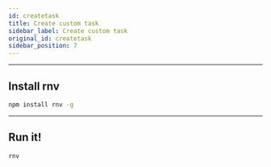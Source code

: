 ```yaml
---
id: createtask
title: Create custom task
sidebar_label: Create custom task
original_id: createtask
sidebar_position: 7
---
```


<!-- <img className="header-image" src="https://renative.org/img/ic_quickstart.png" width="50" height="50" /> -->

---
## Install rnv

```bash
npm install rnv -g
```

---
## Run it!

```bash
rnv
```
